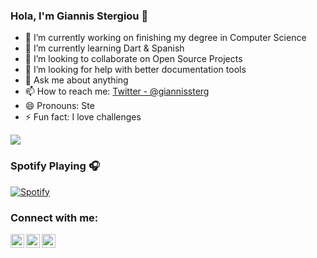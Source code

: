 ### Hola, I'm Giannis Stergiou 👋

- 🔭 I’m currently working on finishing my degree in Computer Science
- 🌱 I’m currently learning Dart & Spanish 
- 👯 I’m looking to collaborate on Open Source Projects
- 🤔 I’m looking for help with better documentation tools
- 💬 Ask me about anything
- 📫 How to reach me: [Twitter - @giannissterg](https://twitter.com/giannissterg)
- 😄 Pronouns: Ste
- ⚡ Fun fact: I love challenges

<img src="https://github-readme-stats-navy-five.vercel.app/api?username=giannissterg&&show_icons=true&&theme=vue-dark">

### Spotify Playing 🎧
<!--- [<img src="https://novatorem-seven-gamma.vercel.app/api/spotify" alt="Spotify Now Playing" width="350"/>](https://open.spotify.com/user/11122631998) --->
[![Spotify](https://novatorem-seven-gamma.vercel.app/api/spotify)](https://open.spotify.com/user/11122631998)

### Connect with me:

[<img align="left" alt="ste | Twitter" width="22px" src="https://cdn.jsdelivr.net/npm/simple-icons@v3/icons/twitter.svg" />][twitter]
[<img align="left" alt="ste | LinkedIn" width="22px" src="https://cdn.jsdelivr.net/npm/simple-icons@v3/icons/linkedin.svg" />][linkedin]
[<img align="left" alt="ste | Instagram" width="22px" src="https://cdn.jsdelivr.net/npm/simple-icons@v3/icons/instagram.svg" />][instagram]

<br />

[twitter]: https://twitter.com/giannissterg
[facebook]: https://www.facebook.com/giannis.stergiou.9
[linkedin]: https://www.linkedin.com/in/giannis-stergiou-9aaa71144
[instagram]: https://www.instagram.com/giannisst213
